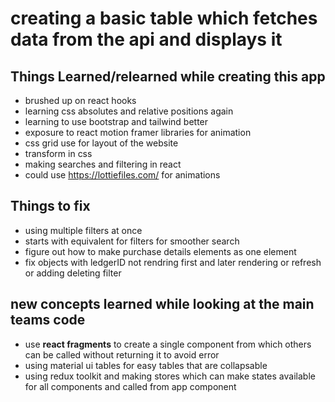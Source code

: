 # creating a basic table which fetches data from the api and displays it

## Things Learned/relearned while creating this app
* brushed up on react hooks 
* learning css absolutes and relative positions again
* learning to use bootstrap and tailwind better 
* exposure to react motion framer libraries for animation 
* css grid use for layout of the website
* transform in css
* making searches and filtering in react 
* could use https://lottiefiles.com/ for animations

## Things to fix
* using multiple filters at once 
* starts with equivalent for filters for smoother search
* figure out how to make purchase details elements as one element
* fix objects with ledgerID not rendring first and later rendering or refresh or adding deleting filter


## new concepts learned while looking at the main teams code
* use __react fragments__ to create a single component from which others can be called without returning it to avoid error
* using material ui tables for easy tables that are collapsable
* using redux toolkit and making stores which can make states available for all components and called from app component



